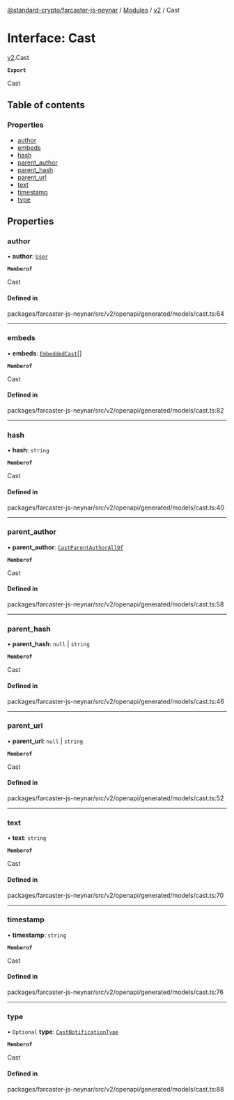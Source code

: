 [@standard-crypto/farcaster-js-neynar](../README.md) / [Modules](../modules.md) / [v2](../modules/v2.md) / Cast

# Interface: Cast

[v2](../modules/v2.md).Cast

**`Export`**

Cast

## Table of contents

### Properties

- [author](v2.Cast.md#author)
- [embeds](v2.Cast.md#embeds)
- [hash](v2.Cast.md#hash)
- [parent\_author](v2.Cast.md#parent_author)
- [parent\_hash](v2.Cast.md#parent_hash)
- [parent\_url](v2.Cast.md#parent_url)
- [text](v2.Cast.md#text)
- [timestamp](v2.Cast.md#timestamp)
- [type](v2.Cast.md#type)

## Properties

### author

• **author**: [`User`](v2.User.md)

**`Memberof`**

Cast

#### Defined in

packages/farcaster-js-neynar/src/v2/openapi/generated/models/cast.ts:64

___

### embeds

• **embeds**: [`EmbeddedCast`](../modules/v2.md#embeddedcast)[]

**`Memberof`**

Cast

#### Defined in

packages/farcaster-js-neynar/src/v2/openapi/generated/models/cast.ts:82

___

### hash

• **hash**: `string`

**`Memberof`**

Cast

#### Defined in

packages/farcaster-js-neynar/src/v2/openapi/generated/models/cast.ts:40

___

### parent\_author

• **parent\_author**: [`CastParentAuthorAllOf`](v2.CastParentAuthorAllOf.md)

**`Memberof`**

Cast

#### Defined in

packages/farcaster-js-neynar/src/v2/openapi/generated/models/cast.ts:58

___

### parent\_hash

• **parent\_hash**: ``null`` \| `string`

**`Memberof`**

Cast

#### Defined in

packages/farcaster-js-neynar/src/v2/openapi/generated/models/cast.ts:46

___

### parent\_url

• **parent\_url**: ``null`` \| `string`

**`Memberof`**

Cast

#### Defined in

packages/farcaster-js-neynar/src/v2/openapi/generated/models/cast.ts:52

___

### text

• **text**: `string`

**`Memberof`**

Cast

#### Defined in

packages/farcaster-js-neynar/src/v2/openapi/generated/models/cast.ts:70

___

### timestamp

• **timestamp**: `string`

**`Memberof`**

Cast

#### Defined in

packages/farcaster-js-neynar/src/v2/openapi/generated/models/cast.ts:76

___

### type

• `Optional` **type**: [`CastNotificationType`](../enums/v2.CastNotificationType.md)

**`Memberof`**

Cast

#### Defined in

packages/farcaster-js-neynar/src/v2/openapi/generated/models/cast.ts:88

